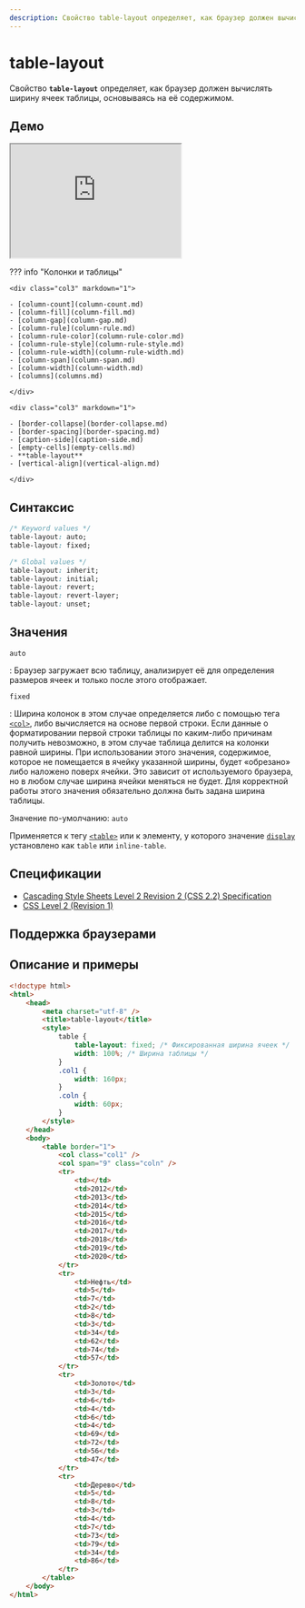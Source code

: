 ```yaml
---
description: Свойство table-layout определяет, как браузер должен вычислять ширину ячеек таблицы, основываясь на её содержимом
---
```


# table-layout

Свойство **`table-layout`** определяет, как браузер должен вычислять ширину ячеек таблицы, основываясь на её содержимом.

## Демо

<iframe class="interactive is-default-height" height="200" src="https://interactive-examples.mdn.mozilla.net/pages/css/table-layout.html" title="MDN Web Docs Interactive Example" loading="lazy" data-readystate="complete"></iframe>

??? info "Колонки и таблицы"

    <div class="col3" markdown="1">

    - [column-count](column-count.md)
    - [column-fill](column-fill.md)
    - [column-gap](column-gap.md)
    - [column-rule](column-rule.md)
    - [column-rule-color](column-rule-color.md)
    - [column-rule-style](column-rule-style.md)
    - [column-rule-width](column-rule-width.md)
    - [column-span](column-span.md)
    - [column-width](column-width.md)
    - [columns](columns.md)

    </div>

    <div class="col3" markdown="1">

    - [border-collapse](border-collapse.md)
    - [border-spacing](border-spacing.md)
    - [caption-side](caption-side.md)
    - [empty-cells](empty-cells.md)
    - **table-layout**
    - [vertical-align](vertical-align.md)

    </div>

## Синтаксис

```css
/* Keyword values */
table-layout: auto;
table-layout: fixed;

/* Global values */
table-layout: inherit;
table-layout: initial;
table-layout: revert;
table-layout: revert-layer;
table-layout: unset;
```

## Значения

`auto`

: Браузер загружает всю таблицу, анализирует её для определения размеров ячеек и только после этого отображает.

`fixed`

: Ширина колонок в этом случае определяется либо с помощью тега [`<col>`](../html/col.md), либо вычисляется на основе первой строки. Если данные о форматировании первой строки таблицы по каким-либо причинам получить невозможно, в этом случае таблица делится на колонки равной ширины. При использовании этого значения, содержимое, которое не помещается в ячейку указанной ширины, будет «обрезано» либо наложено поверх ячейки. Это зависит от используемого браузера, но в любом случае ширина ячейки меняться не будет. Для корректной работы этого значения обязательно должна быть задана ширина таблицы.

Значение по-умолчанию: `auto`

Применяется к тегу [`<table>`](../html/table.md) или к элементу, у которого значение [`display`](display.md) установлено как `table` или `inline-table`.

## Спецификации

-   [Cascading Style Sheets Level 2 Revision 2 (CSS 2.2) Specification](https://w3c.github.io/csswg-drafts/css2/#width-layout)
-   [CSS Level 2 (Revision 1)](http://www.w3.org/TR/CSS2/tables.html#width-layout)

## Поддержка браузерами

<p class="ciu_embed" data-feature="mdn-css__properties__table-layout" data-periods="future_1,current,past_1,past_2" data-accessible-colours="false"></p>

## Описание и примеры

```html
<!doctype html>
<html>
    <head>
        <meta charset="utf-8" />
        <title>table-layout</title>
        <style>
            table {
                table-layout: fixed; /* Фиксированная ширина ячеек */
                width: 100%; /* Ширина таблицы */
            }
            .col1 {
                width: 160px;
            }
            .coln {
                width: 60px;
            }
        </style>
    </head>
    <body>
        <table border="1">
            <col class="col1" />
            <col span="9" class="coln" />
            <tr>
                <td></td>
                <td>2012</td>
                <td>2013</td>
                <td>2014</td>
                <td>2015</td>
                <td>2016</td>
                <td>2017</td>
                <td>2018</td>
                <td>2019</td>
                <td>2020</td>
            </tr>
            <tr>
                <td>Нефть</td>
                <td>5</td>
                <td>7</td>
                <td>2</td>
                <td>8</td>
                <td>3</td>
                <td>34</td>
                <td>62</td>
                <td>74</td>
                <td>57</td>
            </tr>
            <tr>
                <td>Золото</td>
                <td>3</td>
                <td>6</td>
                <td>4</td>
                <td>6</td>
                <td>4</td>
                <td>69</td>
                <td>72</td>
                <td>56</td>
                <td>47</td>
            </tr>
            <tr>
                <td>Дерево</td>
                <td>5</td>
                <td>8</td>
                <td>3</td>
                <td>4</td>
                <td>7</td>
                <td>73</td>
                <td>79</td>
                <td>34</td>
                <td>86</td>
            </tr>
        </table>
    </body>
</html>
```
